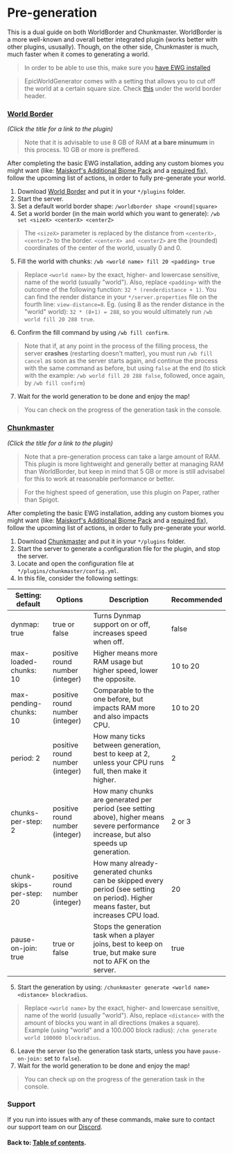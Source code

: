 # Pre-generation
This is a dual guide on both WorldBorder and Chunkmaster.
WorldBorder is a more well-known and overall better integrated plugin (works better with other plugins, ususally).
Though, on the other side, Chunkmaster is much, much faster when it comes to generating a world.

> In order to be able to use this, make sure you [have EWG installed](basic-installation.md "Link to EWG installation")


> EpicWorldGenerator comes with a setting that allows you to cut off the world at a certain square size. Check [this](world-configuration-world.md "Link to world configuration") under the world border header.

### [World Border](https://www.spigotmc.org/resources/worldborder.60905/ "Link to WorldBorder")
*(Click the title for a link to the plugin)*

> Note that it is advisable to use 8 GB of RAM **at a bare minumum** in this process. 10 GB or more is preffered.

After completing the basic EWG installation, adding any custom biomes you might want (like: [Maiskorf's Additional Biome Pack](https://1drv.ms/u/s!AmrRJ70wu8OUgZFrT8lExKbsl8NSmw?e=CgumZH "Link to the biomepack") and a [required fix](https://discord.com/channels/576841187256827905/576844840847802398/711257243953266755 "Link to the fix")), follow the upcoming list of actions, in order to fully pre-generate your world.
1. Download [World Border](https://www.spigotmc.org/resources/worldborder.60905/ "Link to WorldBorder") and put it in your `*/plugins` folder.
2. Start the server.
3. Set a default world border shape: `/worldborder shape <round|square>`
4. Set a world border (in the main world which you want to generate): `/wb set <sizeX> <centerX> <centerZ>`
> The `<sizeX>` parameter is replaced by the distance from `<centerX>, <centerZ>` to the border. `<centerX> and <centerZ>` are the (rounded) coordinates of the center of the world, usually 0 and 0.
5. Fill the world with chunks: `/wb <world name> fill 20 <padding> true`
> Replace `<world name>` by the exact, higher- and lowercase sensitive, name of the world (usually "world"). Also, replace `<padding>` with the outcome of the following function: `32 * (renderdistance + 1)`. You can find the render distance in your `*/server.properties` file on the fourth line: `view-distance=8`. Eg. (using 8 as the render distance in the "world" world): `32 * (8+1) = 288`, so you would ultimately run `/wb world fill 20 288 true`.
6. Confirm the fill command by using `/wb fill confirm`.
> Note that if, at any point in the process of the filling process, the server **crashes** (restarting doesn\'t matter), you must run `/wb fill cancel` as soon as the server starts again, and continue the process with the same command as before, but using `false` at the end (to stick with the example: `/wb world fill 20 288 false`, followed, once again, by `/wb fill confirm`)
7. Wait for the world generation to be done and enjoy the map!
> You can check on the progress of the generation task in the console.

### [Chunkmaster](https://www.spigotmc.org/resources/chunkmaster.71351/ "Link to Chunkmaster")
*(Click the title for a link to the plugin)*

> Note that a pre-generation process can take a large amount of RAM. This plugin is more lightweight and generally better at managing RAM than WorldBorder, but keep in mind that 5 GB or more is still advisabel for this to work at reasonable performance or better.

> For the highest speed of generation, use this plugin on Paper, rather than Spigot.

After completing the basic EWG installation, adding any custom biomes you might want (like: [Maiskorf's Additional Biome Pack](https://1drv.ms/u/s!AmrRJ70wu8OUgZFrT8lExKbsl8NSmw?e=CgumZH "Link to the biomepack") and a [required fix](https://discord.com/channels/576841187256827905/576844840847802398/711257243953266755 "Link to the fix")), follow the upcoming list of actions, in order to fully pre-generate your world.
1. Download [Chunkmaster](https://www.spigotmc.org/resources/chunkmaster.71351/ "Link to Chunkmaster") and put it in your `*/plugins` folder.
2. Start the server to generate a configuration file for the plugin, and stop the server.
3. Locate and open the configuration file at `*/plugins/chunkmaster/config.yml`.
4. In this file, consider the following settings:

| Setting: default | Options | Description | Recommended |
| ------- | ------- | ----------- | ----------- |
| dynmap: true | true or false | Turns Dynmap support on or off, increases speed when off. | false |
| max-loaded-chunks: 10 | positive round number (integer) | Higher means more RAM usage but higher speed, lower the opposite. | 10 to 20 |
| max-pending-chunks: 10 | positive round number (integer) | Comparable to the one before, but impacts RAM more and also impacts CPU. | 10 to 20 |
| period: 2 | positive round number (integer) | How many ticks between generation, best to keep at 2, unless your CPU runs full, then make it higher. | 2 |
| chunks-per-step: 2 | positive round number (integer) | How many chunks are generated per period (see setting above), higher means severe performance increase, but also speeds up generation. | 2 or 3 |
| chunk-skips-per-step: 20 | positive round number (integer) | How many already-generated chunks can be skipped every period (see setting on period). Higher means faster, but increases CPU load. | 20 |
| pause-on-join: true | true or false | Stops the generation task when a player joins, best to keep on true, but make sure not to AFK on the server. | true | 
5. Start the generation by using: `/chunkmaster generate <world name> <distance> blockradius`.
> Replace `<world name>` by the exact, higher- and lowercase sensitive, name of the world (usually "world"). Also, replace `<distance>` with the amount of blocks you want in all directions (makes a square). Example (using "world" and a 100.000 block radius): `/chm generate world 100000 blockradius`.  
6. Leave the server (so the generation task starts, unless you have `pause-on-join:` set to `false`).
7. Wait for the world generation to be done and enjoy the map!
> You can check up on the progress of the generation task in the console.

### Support
If you run into issues with any of these commands, make sure to contact our support team on our [Discord](https://discord.gg/Jq3ecb3 "Link to our discord").

#### Back to: [Table of contents](table-of-contents.md "Link to table of contents").
